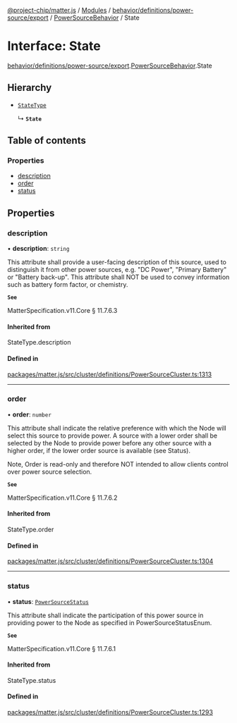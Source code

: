 [@project-chip/matter.js](../README.md) / [Modules](../modules.md) / [behavior/definitions/power-source/export](../modules/behavior_definitions_power_source_export.md) / [PowerSourceBehavior](../modules/behavior_definitions_power_source_export.PowerSourceBehavior.md) / State

# Interface: State

[behavior/definitions/power-source/export](../modules/behavior_definitions_power_source_export.md).[PowerSourceBehavior](../modules/behavior_definitions_power_source_export.PowerSourceBehavior.md).State

## Hierarchy

- [`StateType`](../modules/behavior_definitions_power_source_export._internal_.md#statetype)

  ↳ **`State`**

## Table of contents

### Properties

- [description](behavior_definitions_power_source_export.PowerSourceBehavior.State.md#description)
- [order](behavior_definitions_power_source_export.PowerSourceBehavior.State.md#order)
- [status](behavior_definitions_power_source_export.PowerSourceBehavior.State.md#status)

## Properties

### description

• **description**: `string`

This attribute shall provide a user-facing description of this source, used to distinguish it from other
power sources, e.g. "DC Power", "Primary Battery" or "Battery back-up". This attribute shall NOT be used
to convey information such as battery form factor, or chemistry.

**`See`**

MatterSpecification.v11.Core § 11.7.6.3

#### Inherited from

StateType.description

#### Defined in

[packages/matter.js/src/cluster/definitions/PowerSourceCluster.ts:1313](https://github.com/project-chip/matter.js/blob/c0d55745d5279e16fdfaa7d2c564daa31e19c627/packages/matter.js/src/cluster/definitions/PowerSourceCluster.ts#L1313)

___

### order

• **order**: `number`

This attribute shall indicate the relative preference with which the Node will select this source to
provide power. A source with a lower order shall be selected by the Node to provide power before any
other source with a higher order, if the lower order source is available (see Status).

Note, Order is read-only and therefore NOT intended to allow clients control over power source selection.

**`See`**

MatterSpecification.v11.Core § 11.7.6.2

#### Inherited from

StateType.order

#### Defined in

[packages/matter.js/src/cluster/definitions/PowerSourceCluster.ts:1304](https://github.com/project-chip/matter.js/blob/c0d55745d5279e16fdfaa7d2c564daa31e19c627/packages/matter.js/src/cluster/definitions/PowerSourceCluster.ts#L1304)

___

### status

• **status**: [`PowerSourceStatus`](../enums/cluster_export.PowerSource.PowerSourceStatus.md)

This attribute shall indicate the participation of this power source in providing power to the Node as
specified in PowerSourceStatusEnum.

**`See`**

MatterSpecification.v11.Core § 11.7.6.1

#### Inherited from

StateType.status

#### Defined in

[packages/matter.js/src/cluster/definitions/PowerSourceCluster.ts:1293](https://github.com/project-chip/matter.js/blob/c0d55745d5279e16fdfaa7d2c564daa31e19c627/packages/matter.js/src/cluster/definitions/PowerSourceCluster.ts#L1293)
